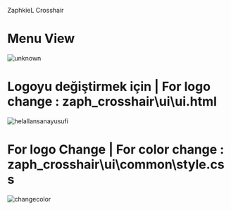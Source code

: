 ZaphkieL Crosshair

# Menu View

![unknown](https://user-images.githubusercontent.com/70267003/175562691-6edd8875-4c50-4667-92cf-45d581d7134e.png)


# Logoyu değiştirmek için | For logo change : zaph_crosshair\ui\ui.html
![helallansanayusufi](https://user-images.githubusercontent.com/70267003/175562371-498354ff-8339-443a-a5aa-fb6d56bcf1a5.png)

# For logo Change | For color change : zaph_crosshair\ui\common\style.css
![changecolor](https://user-images.githubusercontent.com/70267003/175562356-c75fa212-97e6-41bc-af69-c4bbcec0a292.png)
